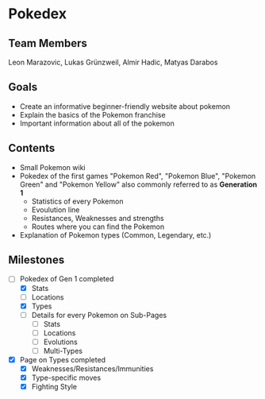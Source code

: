 # Pokedex

## Team Members
Leon Marazovic, Lukas Grünzweil, Almir Hadic, Matyas Darabos


## Goals
- Create an informative beginner-friendly website about pokemon
- Explain the basics of the Pokemon franchise
- Important information about all of the pokemon

## Contents
- Small Pokemon wiki
- Pokedex of the first games "Pokemon Red", "Pokemon Blue", "Pokemon Green" and "Pokemon Yellow" also commonly referred to as **Generation 1**
    - Statistics of every Pokemon
    - Evoulution line 
    - Resistances, Weaknesses and strengths
    - Routes where you can find the Pokemon
- Explanation of Pokemon types (Common, Legendary, etc.)

## Milestones
- [ ] Pokedex of Gen 1 completed
    - [x] Stats
    - [ ] Locations
    - [x] Types
    - [ ] Details for every Pokemon on Sub-Pages
        - [ ] Stats
        - [ ] Locations
        - [ ] Evolutions
        - [ ] Multi-Types
- [x] Page on Types completed
    - [x] Weaknesses/Resistances/Immunities
    - [x] Type-specific moves
    - [x] Fighting Style
